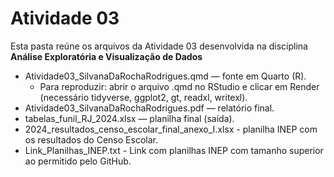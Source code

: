 # Atividade 03

Esta pasta reúne os arquivos da Atividade 03 desenvolvida na disciplina **Análise Exploratória e Visualização de Dados**

- Atividade03_SilvanaDaRochaRodrigues.qmd — fonte em Quarto (R).
  - Para reproduzir: abrir o arquivo .qmd no RStudio e clicar em Render (necessário tidyverse, ggplot2, gt, readxl, writexl).
- Atividade03_SilvanaDaRochaRodrigues.pdf — relatório final.
- tabelas_funil_RJ_2024.xlsx — planilha final (saída).
- 2024_resultados_censo_escolar_final_anexo_I.xlsx - planilha INEP com os resultados do Censo Escolar.
- Link_Planilhas_INEP.txt - Link com planilhas INEP com tamanho superior ao permitido pelo GitHub.
